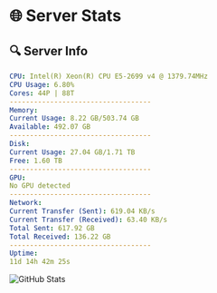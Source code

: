 # 🌐 Server Stats
## 🔍 Server Info
```yaml
CPU: Intel(R) Xeon(R) CPU E5-2699 v4 @ 1379.74MHz
CPU Usage: 6.80%
Cores: 44P | 88T
-----------------------------------
Memory:
Current Usage: 8.22 GB/503.74 GB
Available: 492.07 GB
-----------------------------------
Disk:
Current Usage: 27.04 GB/1.71 TB
Free: 1.60 TB
-----------------------------------
GPU:
No GPU detected
-----------------------------------
Network:
Current Transfer (Sent): 619.04 KB/s
Current Transfer (Received): 63.40 KB/s
Total Sent: 617.92 GB
Total Received: 136.22 GB
-----------------------------------
Uptime:
11d 14h 42m 25s
```
![GitHub Stats](https://img.shields.io/badge/Updated-2025-05-01_07:51:13-blue)
